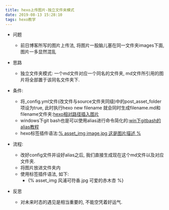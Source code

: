 ```yaml
---
title: hexo上传图片-独立文件夹模式
date: 2019-08-13 15:28:10
tags: hexo教学
---
```

- 问题
    - 前日博客所写的图片上传法, 将图片一股脑儿塞在同一文件夹images下面, 图片一多显然混乱

- 思路
    - 独立文件夹模式: 一个md文件对应一个同名的文件夹, md文件所引用的图片将全部置于该同名文件夹下.

- 条件:
    - 将_config.yml文件(改文件与source文件夹同级)中的post_asset_folder项设为true, 此时执行hexo new filename 就会同时生成filename.md和filename文件夹:[hexo相对路径插入图片](https://yanyinhong.github.io/2017/05/02/How-to-insert-image-in-hexo-post/)
    - windows下git bash也是可以使用alias进行命令简化的:[win下gitbash的alias教程](https://blog.csdn.net/weixin_34319999/article/details/87240581)
    - hexo标签插件语法:[% asset_img image.jpg 这是图片描述 %](https://yanyinhong.github.io/2017/05/02/How-to-insert-image-in-hexo-post/)

- 流程:
    - 改好config文件并设好alias之后, 我们直接生成现在这个md文件以及对应文件夹.
    - 将图片放进文件夹内
    - 使用标签插件语法, 如下:
        - {% asset_img 风浦可符香.jpg 可爱的赤木杏 %}

- 反思
    - 对未来时态的遇见是相当重要的, 不能空凭着好运气.



